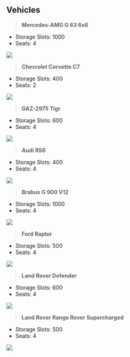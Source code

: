 ## Vehicles

> **Mercedes-AMG G 63 6x6**
* Storage Slots: 1000
* Seats: 4

![](https://i.ibb.co/6NNr3sp/Screenshot-20230117-163330.png)

> **Chevrolet Corvette C7**
* Storage Slots: 400
* Seats: 2

![](https://i.postimg.cc/j2R5pyXT/Screenshot-20230117-163146.png)

> **GAZ-2975 Tigr**
* Storage Slots: 600
* Seats: 4

![](https://i.postimg.cc/59rTkfN7/Screenshot-20230117-163040.png)

> **Audi RS6**
* Storage Slots: 400
* Seats: 4

![](https://i.postimg.cc/fT2cvbzy/Screenshot-20230117-162927.png)

> **Brabus G 900 V12**
* Storage Slots: 1000
* Seats: 4

![](https://i.postimg.cc/fWxZX3v7/Screenshot-20230117-162800.png)

> **Ford Raptor**
* Storage Slots: 500
* Seats: 4

![](https://i.postimg.cc/Bn1GSXt1/Screenshot-20230117-162605.png)

> **Land Rover Defender**
* Storage Slots: 600
* Seats: 4

![](https://i.postimg.cc/XNyhBT4T/Screenshot-20230117-162401.png)

> **Land Rover Range Rover Supercharged**
* Storage Slots: 500
* Seats: 4

![](https://i.postimg.cc/WzPQ1nFD/Screenshot-20230117-162236.png)